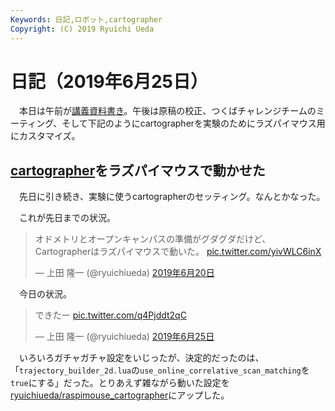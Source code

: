 ```yaml
---
Keywords: 日記,ロボット,cartographer
Copyright: (C) 2019 Ryuichi Ueda
---
```


# 日記（2019年6月25日）

　本日は午前が[講義資料書き](https://ryuichiueda.github.io/LNPR_SLIDES/slides/chap6_60min.html?#/)。午後は原稿の校正、つくばチャレンジチームのミーティング、そして下記のようにcartographerを実験のためにラズパイマウス用にカスタマイズ。

## [cartographer](http://wiki.ros.org/cartographer)をラズパイマウスで動かせた

　先日に引き続き、実験に使うcartographerのセッティング。なんとかなった。


　これが先日までの状況。

<blockquote class="twitter-tweet" data-lang="ja"><p lang="ja" dir="ltr">オドメトリとオープンキャンパスの準備がグダグダだけど、Cartographerはラズパイマウスで動いた。 <a href="https://t.co/yivWLC6inX">pic.twitter.com/yivWLC6inX</a></p>&mdash; 上田 隆一 (@ryuichiueda) <a href="https://twitter.com/ryuichiueda/status/1141628586056540160?ref_src=twsrc%5Etfw">2019年6月20日</a></blockquote>
<script async src="https://platform.twitter.com/widgets.js" charset="utf-8"></script>


　今日の状況。

<blockquote class="twitter-tweet" data-lang="ja"><p lang="ja" dir="ltr">できたー <a href="https://t.co/q4Pjddt2qC">pic.twitter.com/q4Pjddt2qC</a></p>&mdash; 上田 隆一 (@ryuichiueda) <a href="https://twitter.com/ryuichiueda/status/1143452290830852096?ref_src=twsrc%5Etfw">2019年6月25日</a></blockquote>
<script async src="https://platform.twitter.com/widgets.js" charset="utf-8"></script>


　いろいろガチャガチャ設定をいじったが、決定的だったのは、「`trajectory_builder_2d.lua`の`use_online_correlative_scan_matching`を`true`にする」だった。とりあえず雑ながら動いた設定を[ryuichiueda/raspimouse_cartographer](https://github.com/ryuichiueda/raspimouse_cartographer)にアップした。




